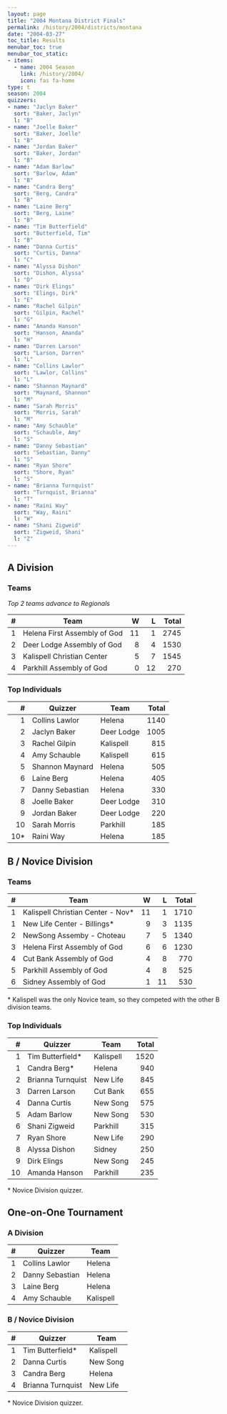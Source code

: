```yaml
---
layout: page
title: "2004 Montana District Finals"
permalink: /history/2004/districts/montana
date: "2004-03-27"
toc_title: Results
menubar_toc: true
menubar_toc_static:
- items:
  - name: 2004 Season
    link: /history/2004/
    icon: fas fa-home
type: t
season: 2004
quizzers:
- name: "Jaclyn Baker"
  sort: "Baker, Jaclyn"
  l: "B"
- name: "Joelle Baker"
  sort: "Baker, Joelle"
  l: "B"
- name: "Jordan Baker"
  sort: "Baker, Jordan"
  l: "B"
- name: "Adam Barlow"
  sort: "Barlow, Adam"
  l: "B"
- name: "Candra Berg"
  sort: "Berg, Candra"
  l: "B"
- name: "Laine Berg"
  sort: "Berg, Laine"
  l: "B"
- name: "Tim Butterfield"
  sort: "Butterfield, Tim"
  l: "B"
- name: "Danna Curtis"
  sort: "Curtis, Danna"
  l: "C"
- name: "Alyssa Dishon"
  sort: "Dishon, Alyssa"
  l: "D"
- name: "Dirk Elings"
  sort: "Elings, Dirk"
  l: "E"
- name: "Rachel Gilpin"
  sort: "Gilpin, Rachel"
  l: "G"
- name: "Amanda Hanson"
  sort: "Hanson, Amanda"
  l: "H"
- name: "Darren Larson"
  sort: "Larson, Darren"
  l: "L"
- name: "Collins Lawlor"
  sort: "Lawlor, Collins"
  l: "L"
- name: "Shannon Maynard"
  sort: "Maynard, Shannon"
  l: "M"
- name: "Sarah Morris"
  sort: "Morris, Sarah"
  l: "M"
- name: "Amy Schauble"
  sort: "Schauble, Amy"
  l: "S"
- name: "Danny Sebastian"
  sort: "Sebastian, Danny"
  l: "S"
- name: "Ryan Shore"
  sort: "Shore, Ryan"
  l: "S"
- name: "Brianna Turnquist"
  sort: "Turnquist, Brianna"
  l: "T"
- name: "Raini Way"
  sort: "Way, Raini"
  l: "W"
- name: "Shani Zigweid"
  sort: "Zigweid, Shani"
  l: "Z"
---
```


## A Division

### Teams

*Top 2 teams advance to Regionals*

|    # | Team                         |    W |    L | Total |
| ---: | ---------------------------- | ---: | ---: | ----: |
|    1 | Helena First Assembly of God |   11 |    1 |  2745 |
|    2 | Deer Lodge Assembly of God   |    8 |    4 |  1530 |
|    3 | Kalispell Christian Center   |    5 |    7 |  1545 |
|    4 | Parkhill Assembly of God     |    0 |   12 |   270 |

### Top Individuals

|    # | Quizzer         | Team       | Total |
| ---: | --------------- | ---------- | ----: |
|    1 | Collins Lawlor  | Helena     |  1140 |
|    2 | Jaclyn Baker    | Deer Lodge |  1005 |
|    3 | Rachel Gilpin   | Kalispell  |   815 |
|    4 | Amy Schauble    | Kalispell  |   615 |
|    5 | Shannon Maynard | Helena     |   505 |
|    6 | Laine Berg      | Helena     |   405 |
|    7 | Danny Sebastian | Helena     |   330 |
|    8 | Joelle Baker    | Deer Lodge |   310 |
|    9 | Jordan Baker    | Deer Lodge |   220 |
|   10 | Sarah Morris    | Parkhill   |   185 |
|  10* | Raini Way       | Helena     |   185 |

## B / Novice Division

### Teams

|    # | Team                              |    W |    L | Total |
| ---: | --------------------------------- | ---: | ---: | ----: |
|    1 | Kalispell Christian Center - Nov* |   11 |    1 |  1710 |
|    1 | New Life Center - Billings*       |    9 |    3 |  1135 |
|    2 | NewSong Assemby - Choteau         |    7 |    5 |  1340 |
|    3 | Helena First Assembly of God      |    6 |    6 |  1230 |
|    4 | Cut Bank Assembly of God          |    4 |    8 |   770 |
|    5 | Parkhill Assembly of God          |    4 |    8 |   525 |
|    6 | Sidney Assembly of God            |    1 |   11 |   530 |

\* Kalispell was the only Novice team, so they competed with the other B division teams.

### Top Individuals

|    # | Quizzer           | Team      | Total |
| ---: | ----------------- | --------- | ----: |
|    1 | Tim Butterfield*  | Kalispell |  1520 |
|    1 | Candra Berg*      | Helena    |   940 |
|    2 | Brianna Turnquist | New Life  |   845 |
|    3 | Darren Larson     | Cut Bank  |   655 |
|    4 | Danna Curtis      | New Song  |   575 |
|    5 | Adam Barlow       | New Song  |   530 |
|    6 | Shani Zigweid     | Parkhill  |   315 |
|    7 | Ryan Shore        | New Life  |   290 |
|    8 | Alyssa Dishon     | Sidney    |   250 |
|    9 | Dirk Elings       | New Song  |   245 |
|   10 | Amanda Hanson     | Parkhill  |   235 |

\* Novice Division quizzer.

## One-on-One Tournament

### A Division

|    # | Quizzer         | Team      |
| ---: | --------------- | --------- |
|    1 | Collins Lawlor  | Helena    |
|    2 | Danny Sebastian | Helena    |
|    3 | Laine Berg      | Helena    |
|    4 | Amy Schauble    | Kalispell |

### B / Novice Division

|    # | Quizzer           | Team      |
| ---: | ----------------- | --------- |
|    1 | Tim Butterfield*  | Kalispell |
|    2 | Danna Curtis      | New Song  |
|    3 | Candra Berg       | Helena    |
|    4 | Brianna Turnquist | New Life  |

\* Novice Division quizzer.